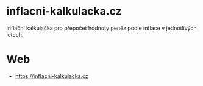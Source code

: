 # inflacni-kalkulacka.cz

Inflační kalkulačka pro přepočet hodnoty peněz podle inflace v jednotlivých letech.

# Web

- https://inflacni-kalkulacka.cz
